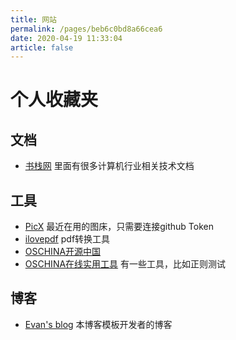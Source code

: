 ```yaml
---
title: 网站
permalink: /pages/beb6c0bd8a66cea6
date: 2020-04-19 11:33:04
article: false
---
```

# 个人收藏夹

## 文档
* [书栈网](https://www.bookstack.cn/) 里面有很多计算机行业相关技术文档

## 工具
* [PicX](https://picx.xpoet.cn/) 最近在用的图床，只需要连接github Token
* [ilovepdf](https://www.ilovepdf.com/) pdf转换工具
* [OSCHINA开源中国](https://www.oschina.net/)
* [OSCHINA在线实用工具](https://tool.oschina.net/) 有一些工具，比如正则测试

## 博客
* [Evan's blog](https://xugaoyi.com/) 本博客模板开发者的博客

